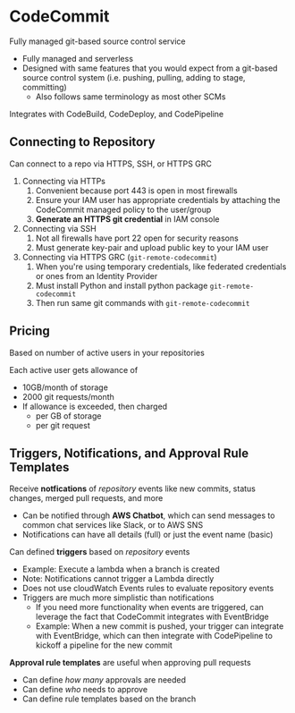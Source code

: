 # CodeCommit

Fully managed git-based source control service
- Fully managed and serverless
- Designed with same features that you would expect from a git-based source control system (i.e. pushing, pulling, adding to stage, committing)
	- Also follows same terminology as most other SCMs

Integrates with CodeBuild, CodeDeploy, and CodePipeline

## Connecting to Repository

Can connect to a repo via HTTPS, SSH, or HTTPS GRC

1. Connecting via HTTPs
	1. Convenient because port 443 is open in most firewalls
	2. Ensure your IAM user has appropriate credentials by attaching the CodeCommit managed policy to the user/group
	3. **Generate an HTTPS git credential** in IAM console
2. Connecting via SSH
	1. Not all firewalls have port 22 open for security reasons
	2. Must generate key-pair and upload public key to your IAM user
3. Connecting via HTTPS GRC (`git-remote-codecommit`)
	1. When you're using temporary credentials, like federated credentials or ones from an Identity Provider
	2. Must install Python and install python package `git-remote-codecommit`
	3. Then run same git commands with `git-remote-codecommit`

## Pricing

Based on number of active users in your repositories

Each active user gets allowance of
- 10GB/month of storage
- 2000 git requests/month
- If allowance is exceeded, then charged
	- per GB of storage
	- per git request

## Triggers, Notifications, and Approval Rule Templates

Receive **notfications** of _repository_ events like new commits, status changes, merged pull requests, and more
- Can be notified through **AWS Chatbot**, which can send messages to common chat services like Slack, or to AWS SNS
- Notifications can have all details (full) or just the event name (basic)

Can defined **triggers** based on _repository_ events
- Example: Execute a lambda when a branch is created
- Note: Notifications cannot trigger a Lambda directly
- Does not use cloudWatch Events rules to evaluate repository events
- Triggers are much more simplistic than notifications
	- If you need more functionality when events are triggered, can leverage the fact that CodeCommit integrates with EventBridge
	- Example: When a new commit is pushed, your trigger can integrate with EventBridge, which can then integrate with CodePipeline to kickoff a pipeline for the new commit

**Approval rule templates** are useful when approving pull requests
- Can define _how many_ approvals are needed
- Can define _who_ needs to approve
- Can define rule templates based on the branch
